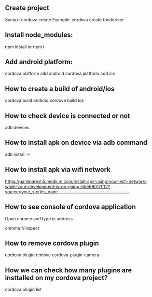 Create project
-----------------------
Syntax: cordova create <project-name>
Example: cordova create fooddriver

Install node_modules:
--------------------------------
npm install or npm i

Add android platform:
--------------------------------
cordova platform add android
cordova platform add ios

How to create a build of android/ios
--------------------------------
cordova build android
cordova build ios

How to check device is connected or not
---------------------------------------
adb deivces

How to install apk on device via adb command
--------------------------------------------
adb install -r <apk-path>

How to install apk via wifi network
-----------------------------------
https://gamiparesh5.medium.com/install-apk-using-your-wifi-network-while-your-development-is-on-going-6be98017fff2?source=your_stories_page-------------------------------------



How to see console of cordova application
-------------------------------------------
Open chrome and type in address

chrome://inspect


How to remove cordova plugin
----------------------------
cordova plugin remove cordova-plugin-camera

How we can check how many plugins are insttalled on my cordova project?
-------------------------------------
cordova plugin list




